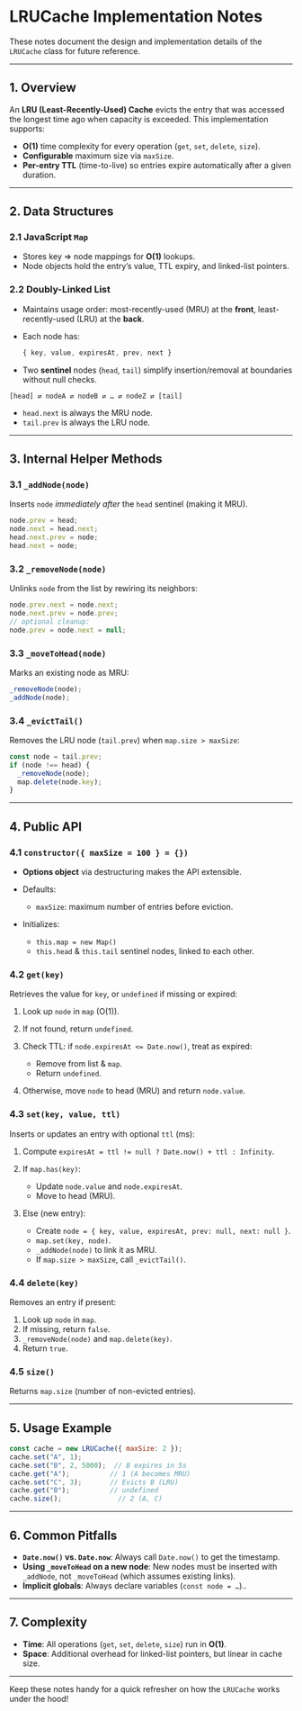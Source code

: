 # LRUCache Implementation Notes

These notes document the design and implementation details of the `LRUCache` class for future reference.

---

## 1. Overview

An **LRU (Least-Recently-Used) Cache** evicts the entry that was accessed the longest time ago when capacity is exceeded.  This implementation supports:

* **O(1)** time complexity for every operation (`get`, `set`, `delete`, `size`).
* **Configurable** maximum size via `maxSize`.
* **Per-entry TTL** (time-to-live) so entries expire automatically after a given duration.

---

## 2. Data Structures

### 2.1 JavaScript `Map`

* Stores key ⇒ node mappings for **O(1)** lookups.
* Node objects hold the entry’s value, TTL expiry, and linked-list pointers.

### 2.2 Doubly-Linked List

* Maintains usage order: most-recently-used (MRU) at the **front**, least-recently-used (LRU) at the **back**.
* Each node has:

  ```js
  { key, value, expiresAt, prev, next }
  ```
* Two **sentinel** nodes (`head`, `tail`) simplify insertion/removal at boundaries without null checks.

```
[head] ⇄ nodeA ⇄ nodeB ⇄ … ⇄ nodeZ ⇄ [tail]
```

* `head.next` is always the MRU node.
* `tail.prev` is always the LRU node.

---

## 3. Internal Helper Methods

### 3.1 `_addNode(node)`

Inserts `node` *immediately after* the `head` sentinel (making it MRU).

```js
node.prev = head;
node.next = head.next;
head.next.prev = node;
head.next = node;
```

### 3.2 `_removeNode(node)`

Unlinks `node` from the list by rewiring its neighbors:

```js
node.prev.next = node.next;
node.next.prev = node.prev;
// optional cleanup:
node.prev = node.next = null;
```

### 3.3 `_moveToHead(node)`

Marks an existing node as MRU:

```js
_removeNode(node);
_addNode(node);
```

### 3.4 `_evictTail()`

Removes the LRU node (`tail.prev`) when `map.size > maxSize`:

```js
const node = tail.prev;
if (node !== head) {
  _removeNode(node);
  map.delete(node.key);
}
```

---

## 4. Public API

### 4.1 `constructor({ maxSize = 100 } = {})`

* **Options object** via destructuring makes the API extensible.
* Defaults:

  * `maxSize`: maximum number of entries before eviction.
* Initializes:

  * `this.map = new Map()`
  * `this.head` & `this.tail` sentinel nodes, linked to each other.

### 4.2 `get(key)`

Retrieves the value for `key`, or `undefined` if missing or expired:

1. Look up `node` in `map` (O(1)).
2. If not found, return `undefined`.
3. Check TTL: if `node.expiresAt <= Date.now()`, treat as expired:

   * Remove from list & `map`.
   * Return `undefined`.
4. Otherwise, move `node` to head (MRU) and return `node.value`.

### 4.3 `set(key, value, ttl)`

Inserts or updates an entry with optional `ttl` (ms):

1. Compute `expiresAt = ttl != null ? Date.now() + ttl : Infinity`.
2. If `map.has(key)`:

   * Update `node.value` and `node.expiresAt`.
   * Move to head (MRU).
3. Else (new entry):

   * Create `node = { key, value, expiresAt, prev: null, next: null }`.
   * `map.set(key, node)`.
   * `_addNode(node)` to link it as MRU.
   * If `map.size > maxSize`, call `_evictTail()`.

### 4.4 `delete(key)`

Removes an entry if present:

1. Look up `node` in `map`.
2. If missing, return `false`.
3. `_removeNode(node)` and `map.delete(key)`.
4. Return `true`.

### 4.5 `size()`

Returns `map.size` (number of non-evicted entries).

---

## 5. Usage Example

```js
const cache = new LRUCache({ maxSize: 2 });
cache.set("A", 1);
cache.set("B", 2, 5000);  // B expires in 5s
cache.get("A");          // 1 (A becomes MRU)
cache.set("C", 3);       // Evicts B (LRU)
cache.get("B");          // undefined
cache.size();              // 2 (A, C)
```

---

## 6. Common Pitfalls

* **`Date.now()` vs. `Date.now`**: Always call `Date.now()` to get the timestamp.
* **Using `_moveToHead` on a new node**: New nodes must be inserted with `_addNode`, not `_moveToHead` (which assumes existing links).
* **Implicit globals**: Always declare variables (`const node = …`)..

---

## 7. Complexity

* **Time**: All operations (`get`, `set`, `delete`, `size`) run in **O(1)**.
* **Space**: Additional overhead for linked-list pointers, but linear in cache size.

---

Keep these notes handy for a quick refresher on how the `LRUCache` works under the hood!
